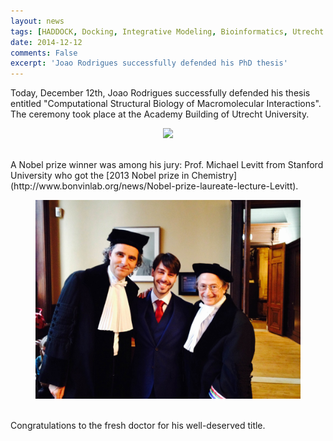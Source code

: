 ```yaml
---
layout: news
tags: [HADDOCK, Docking, Integrative Modeling, Bioinformatics, Utrecht University, Ubiquitination, E2-E3]
date: 2014-12-12
comments: False
excerpt: 'Joao Rodrigues successfully defended his PhD thesis'
---
```

Today, December 12th, Joao Rodrigues successfully defended his thesis entitled "Computational Structural Biology of Macromolecular Interactions". The ceremony took place at the Academy Building of Utrecht University.
<figure align="center">
    <img src="/images/posts/Joao-PhD1.jpg">
</figure>
<BR>
A Nobel prize winner was among his jury: Prof. Michael Levitt from Stanford University who got the [2013 Nobel prize in Chemistry](http://www.bonvinlab.org/news/Nobel-prize-laureate-lecture-Levitt).
<BR>

<figure align="center">
    <img src="/images/posts/Joao-PhD2.jpg">
</figure>
<BR>
Congratulations to the fresh doctor for his well-deserved title.

